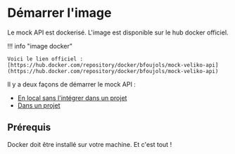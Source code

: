 # Démarrer l'image

Le mock API est dockerisé. L'image est disponible sur le hub docker officiel.

!!! info "image docker"

    Voici le lien officiel : [https://hub.docker.com/repository/docker/bfoujols/mock-veliko-api](https://hub.docker.com/repository/docker/bfoujols/mock-veliko-api)

Il y a deux façons de démarrer le mock API :

- [En local sans l'intégrer dans un projet](local.md)
- [Dans un projet](projet.md)

## Prérequis

Docker doit être installé sur votre machine. Et c'est tout !


